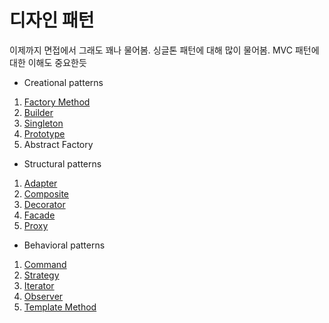 # 디자인 패턴
이제까지 면접에서 그래도 꽤나 물어봄. 싱글톤 패턴에 대해 많이 물어봄.
MVC 패턴에 대한 이해도 중요한듯
- Creational patterns
1) [Factory Method](https://github.com/AucSuSu/CS-study/blob/main/DesignPattern/designPattern_FactoryMethod.md)
2) [Builder](https://github.com/AucSuSu/CS-study/blob/main/DesignPattern/Builder.md)
3) [Singleton](https://github.com/AucSuSu/CS-study/blob/main/DesignPattern/designPattern_singleton.md)
4) [Prototype](https://github.com/AucSuSu/CS-study/blob/main/DesignPattern/designPattern_prototype.md)
5) Abstract Factory

- Structural patterns
1) [Adapter](https://github.com/AucSuSu/CS-study/blob/main/DesignPattern/designPattern_adapter.md)
2) [Composite](https://github.com/AucSuSu/CS-study/blob/main/DesignPattern/designPattern_Composite.md)
3) [Decorator](https://github.com/AucSuSu/CS-study/blob/main/DesignPattern/designPattern_decorator.md)
4) [Facade](https://github.com/AucSuSu/CS-study/blob/main/DesignPattern/designPattern_Facade.md)
5) [Proxy](https://github.com/AucSuSu/CS-study/blob/main/DesignPattern/designPattern_proxy.md)

- Behavioral patterns
1) [Command](https://github.com/AucSuSu/CS-study/blob/main/DesignPattern/designPattern_commandPatern.md)
2) [Strategy](https://github.com/AucSuSu/CS-study/blob/main/DesignPattern/designPattern_strategy.md)
3) [Iterator](https://github.com/AucSuSu/CS-study/blob/main/DesignPattern/designPattern_iterator.md)
4) [Observer](https://github.com/AucSuSu/CS-study/blob/main/DesignPattern/designPattern_Observer.md)
5) [Template Method](https://github.com/AucSuSu/CS-study/blob/main/DesignPattern/designPattern_template.md) 

